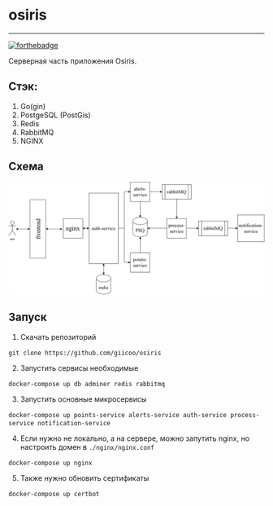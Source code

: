 # osiris
---

[![forthebadge](http://forthebadge.com/images/badges/built-with-love.svg)](http://forthebadge.com)


Серверная часть приложения Osiris. 
## Стэк:
1. Go(gin)
2. PostgeSQL (PostGis)
3. Redis
4. RabbitMQ
5. NGINX

## Схема
![схема](assets/osiris.png)

## Запуск

1. Скачать репозиторий
```
git clone https://github.com/giicoo/osiris
```
2. Запустить сервисы необходимые
```
docker-compose up db adminer redis rabbitmq
```

3. Запустить основные микросервисы
```
docker-compose up points-service alerts-service auth-service process-service notification-service
```

4. Если нужно не локально, а на сервере, можно запутить nginx, но настроить домен в `./nginx/nginx.conf`
```
docker-compose up nginx
```

5. Также нужно обновить сертификаты
```
docker-compose up certbot
```

